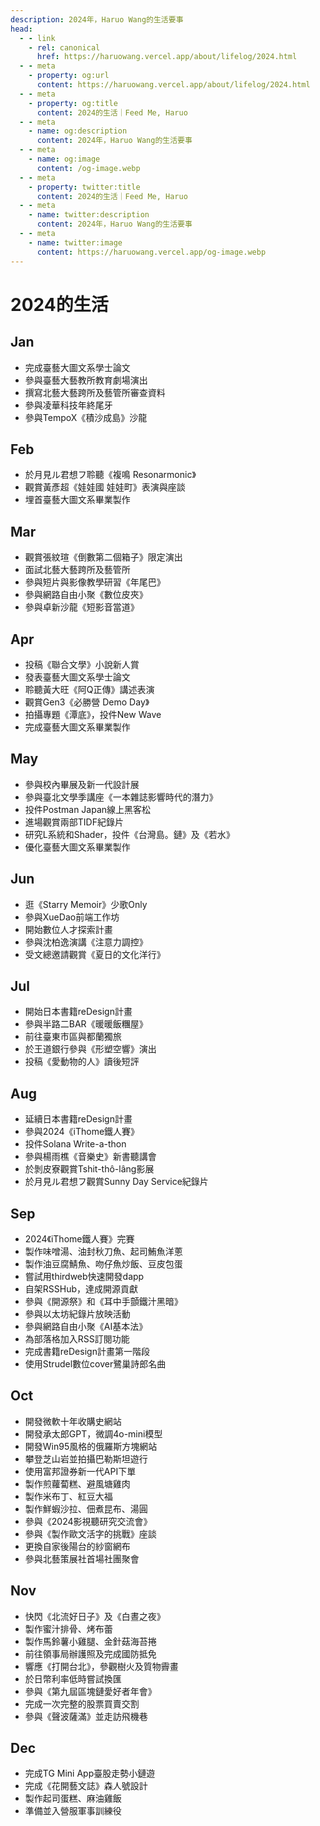 ```yaml
---
description: 2024年，Haruo Wang的生活要事
head:
  - - link
    - rel: canonical
      href: https://haruowang.vercel.app/about/lifelog/2024.html
  - - meta
    - property: og:url
      content: https://haruowang.vercel.app/about/lifelog/2024.html
  - - meta
    - property: og:title
      content: 2024的生活｜Feed Me, Haruo
  - - meta
    - name: og:description
      content: 2024年，Haruo Wang的生活要事
  - - meta
    - name: og:image
      content: /og-image.webp
  - - meta
    - property: twitter:title
      content: 2024的生活｜Feed Me, Haruo
  - - meta
    - name: twitter:description
      content: 2024年，Haruo Wang的生活要事
  - - meta
    - name: twitter:image
      content: https://haruowang.vercel.app/og-image.webp
---
```


# 2024的生活

<p><Badge type="info" text="🌳 Evergreen" /></P>

## Jan 
- 完成臺藝大圖文系學士論文
- 參與臺藝大藝教所教育劇場演出
- 撰寫北藝大藝跨所及藝管所審查資料
- 參與凌華科技年終尾牙
- 參與TempoX《積沙成島》沙龍

## Feb 
- 於月見ル君想フ聆聽《複鳴 Resonarmonic》
- 觀賞黃彥超《娃娃國 娃娃町》表演與座談
- 埋首臺藝大圖文系畢業製作

## Mar 
- 觀賞張紋瑄《倒數第二個箱子》限定演出
- 面試北藝大藝跨所及藝管所
- 參與短片與影像教學研習《年尾巴》
- 參與網路自由小聚《數位皮夾》
- 參與卓新沙龍《短影音當道》

## Apr 
- 投稿《聯合文學》小說新人賞
- 發表臺藝大圖文系學士論文
- 聆聽黃大旺《阿Q正傳》講述表演
- 觀賞Gen3《必勝營 Demo Day》
- 拍攝專題《潭底》，投件New Wave
- 完成臺藝大圖文系畢業製作

## May 
- 參與校內畢展及新一代設計展
- 參與臺北文學季講座《一本雜誌影響時代的潛力》
- 投件Postman Japan線上黑客松
- 進場觀賞兩部TIDF紀錄片
- 研究L系統和Shader，投件《台灣島。鏈》及《若水》
- 優化臺藝大圖文系畢業製作

## Jun 
- 逛《Starry Memoir》少歌Only
- 參與XueDao前端工作坊
- 開始數位人才探索計畫
- 參與沈柏逸演講《注意力調控》
- 受文總邀請觀賞《夏日的文化洋行》

## Jul 
- 開始日本書籍reDesign計畫
- 參與半路二BAR《暖暖飯糰屋》
- 前往臺東市區與都蘭獨旅
- 於王道銀行參與《形塑空響》演出
- 投稿《愛動物的人》讀後短評

## Aug 
- 延續日本書籍reDesign計畫
- 參與2024《iThome鐵人賽》
- 投件Solana Write-a-thon
- 參與楊雨樵《音樂史》新書聽講會
- 於剝皮寮觀賞Tshit-thô-lâng影展
- 於月見ル君想フ觀賞Sunny Day Service紀錄片

## Sep
- 2024《iThome鐵人賽》完賽
- 製作味噌湯、油封秋刀魚、起司鮪魚洋蔥
- 製作油豆腐鯖魚、吻仔魚炒飯、豆皮包蛋
- 嘗試用thirdweb快速開發dapp
- 自架RSSHub，達成開源貢獻
- 參與《開源祭》和《耳中手顫鐵汁黑暗》
- 參與以太坊紀錄片放映活動
- 參與網路自由小聚《AI基本法》
- 為部落格加入RSS訂閱功能
- 完成書籍reDesign計畫第一階段
- 使用Strudel數位cover鷺巢詩郎名曲

## Oct 
- 開發微軟十年收購史網站
- 開發承太郎GPT，微調4o-mini模型
- 開發Win95風格的俄羅斯方塊網站
- 攀登芝山岩並拍攝巴勒斯坦遊行
- 使用富邦證券新一代API下單
- 製作煎蘿蔔糕、避風塘雞肉
- 製作米布丁、紅豆大福
- 製作鮮蝦沙拉、佃煮昆布、湯圓
- 參與《2024影視聽研究交流會》
- 參與《製作歐文活字的挑戰》座談
- 更換自家後陽台的紗窗網布
- 參與北藝策展社首場社團聚會

## Nov
- 快閃《北流好日子》及《白晝之夜》
- 製作蜜汁排骨、烤布蕾
- 製作馬鈴薯小雞腿、金針菇海苔捲
- 前往領事局辦護照及完成國防抵免
- 響應《打開台北》，參觀樹火及質物霽畫
- 於日幣利率低時嘗試換匯
- 參與《第九屆區塊鏈愛好者年會》
- 完成一次完整的股票買賣交割
- 參與《聲波薩滿》並走訪飛機巷

## Dec
- 完成TG Mini App臺股走勢小鏈遊
- 完成《花開藝文誌》森人號設計
- 製作起司蛋糕、麻油雞飯
- 準備並入營服軍事訓練役